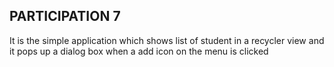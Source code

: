 ## PARTICIPATION 7
It is the simple application which shows list of student in a recycler view and it pops up a dialog box when a add icon on the menu is clicked  
